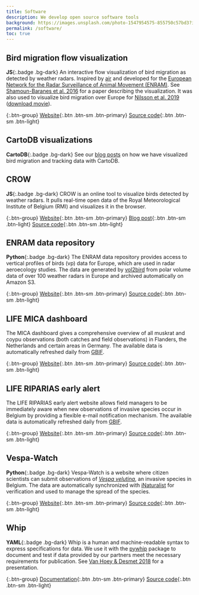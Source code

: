 ```yaml
---
title: Software
description: We develop open source software tools
background: https://images.unsplash.com/photo-1547954575-855750c57bd3?ixlib=rb-1.2.1&ixid=eyJhcHBfaWQiOjEyMDd9&auto=format&fit=crop&w=1500&q=80
permalink: /software/
toc: true
---
```


## Bird migration flow visualization

**JS**{:.badge .bg-dark} An interactive flow visualization of bird migration as detected by weather radars. Inspired by [air](http://air.nullschool.net) and developed for the [European Network for the Radar Surveillance of Animal Movement (ENRAM)](http://enram.eu). See [Shamoun-Baranes et al. 2016](https://doi.org/10.1371/journal.pone.0160106) for a paper describing the visualization. It was also used to visualize bird migration over Europe for [Nilsson et al. 2019](https://doi.org/10.1111/ecog.04003) ([download movie](https://zenodo.org/record/1172801/files/cartoviz.mov?download=1)).

{:.btn-group}
[Website](http://enram.github.io/bird-migration-flow-visualization/viz/){:.btn .btn-sm .btn-primary}
[Source code](https://github.com/enram/bird-migration-flow-visualization){:.btn .btn-sm .btn-light}

## CartoDB visualizations

**CartoDB**{:.badge .bg-dark} See our [blog posts](/blog?category=CartoDB) on how we have visualized bird migration and tracking data with CartoDB.

## CROW

**JS**{:.badge .bg-dark} CROW is an online tool to visualize birds detected by weather radars. It pulls real-time open data of the Royal Meteorological Institute of Belgium (RMI) and visualizes it in the browser.

{:.btn-group}
[Website](https://www.meteo.be/birddetection){:.btn .btn-sm .btn-primary}
[Blog post](/blog/crow){:.btn .btn-sm .btn-light}
[Source code](https://github.com/inbo/crow){:.btn .btn-sm .btn-light}

## ENRAM data repository

**Python**{:.badge .bg-dark} The ENRAM data repository provides access to vertical profiles of birds (vp) data for Europe, which are used in radar aeroecology studies. The data are generated by [vol2bird](https://github.com/adokter/vol2bird) from polar volume data of over 100 weather radars in Europe and archived automatically on Amazon S3.

{:.btn-group}
[Website](http://enram.github.io/data-repository){:.btn .btn-sm .btn-primary}
[Source code](https://github.com/enram/data-repository){:.btn .btn-sm .btn-light}

## LIFE MICA dashboard

The MICA dashboard gives a comprehensive overview of all muskrat and coypu observations (both catches and field observations) in Flanders, the Netherlands and certain areas in Germany. The available data is automatically refreshed daily from [GBIF](https://www.gbif.org).

{:.btn-group}
[Website](http://mica.inbo.be/){:.btn .btn-sm .btn-primary}
[Source code](https://github.com/inbo/mica-dashboard){:.btn .btn-sm .btn-light}

## LIFE RIPARIAS early alert

The LIFE RIPARIAS early alert website allows field managers to be immediately aware when new observations of invasive species occur in Belgium by providing a flexible e-mail notification mechanism. The available data is automatically refreshed daily from [GBIF](https://www.gbif.org).

{:.btn-group}
[Website](https://alert.riparias.be){:.btn .btn-sm .btn-primary}
[Source code](https://github.com/riparias/early-warning-webapp){:.btn .btn-sm .btn-light}

## Vespa-Watch

**Python**{:.badge .bg-dark} Vespa-Watch is a website where citizen scientists can submit observations of [_Vespa velutina_](https://www.inaturalist.org/taxa/119019-Vespa-velutina), an invasive species in Belgium. The data are automatically synchronized with [iNaturalist](https://www.inaturalist.org/) for verification and used to manage the spread of the species.

{:.btn-group}
[Website](https://vespawatch.be){:.btn .btn-sm .btn-primary}
[Source code](https://github.com/inbo/vespa-watch){:.btn .btn-sm .btn-light}

## Whip

**YAML**{:.badge .bg-dark} Whip is a human and machine-readable syntax to express specifications for data. We use it with the [pywhip](https://inbo.github.io/pywhip/) package to document and test if data provided by our partners meet the necessary requirements for publication. See [Van Hoey & Desmet 2018](https://speakerdeck.com/peterdesmet/whip-communicate-and-test-what-to-expect-from-data) for a presentation.

{:.btn-group}
[Documentation](https://github.com/inbo/whip/blob/master/docs/syntax.md){:.btn .btn-sm .btn-primary}
[Source code](https://github.com/inbo/whip){:.btn .btn-sm .btn-light}
